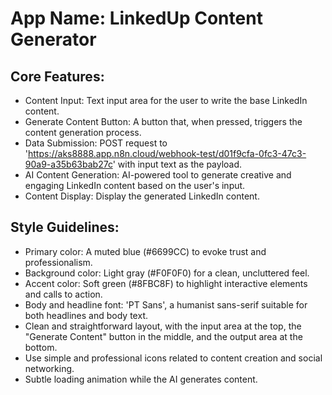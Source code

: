 # **App Name**: LinkedUp Content Generator

## Core Features:

- Content Input: Text input area for the user to write the base LinkedIn content.
- Generate Content Button: A button that, when pressed, triggers the content generation process.
- Data Submission: POST request to 'https://aks8888.app.n8n.cloud/webhook-test/d01f9cfa-0fc3-47c3-90a9-a35b63bab27c' with input text as the payload.
- AI Content Generation: AI-powered tool to generate creative and engaging LinkedIn content based on the user's input.
- Content Display: Display the generated LinkedIn content.

## Style Guidelines:

- Primary color: A muted blue (#6699CC) to evoke trust and professionalism.
- Background color: Light gray (#F0F0F0) for a clean, uncluttered feel.
- Accent color: Soft green (#8FBC8F) to highlight interactive elements and calls to action.
- Body and headline font: 'PT Sans', a humanist sans-serif suitable for both headlines and body text.
- Clean and straightforward layout, with the input area at the top, the "Generate Content" button in the middle, and the output area at the bottom.
- Use simple and professional icons related to content creation and social networking.
- Subtle loading animation while the AI generates content.